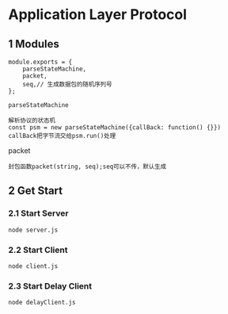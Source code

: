 # Application Layer Protocol

## 1 Modules

```
module.exports = {
    parseStateMachine,
    packet,
    seq,// 生成数据包的随机序列号
};
```

`parseStateMachine`

```
解析协议的状态机
const psm = new parseStateMachine({callBack: function() {}})
callBack把字节流交给psm.run()处理
```

packet

```
封包函数packet(string, seq);seq可以不传，默认生成
```

## 2 Get Start

### 2.1 Start Server

```
node server.js
```

### 2.2 Start Client

```
node client.js
```

### 2.3 Start Delay Client

```
node delayClient.js
```
